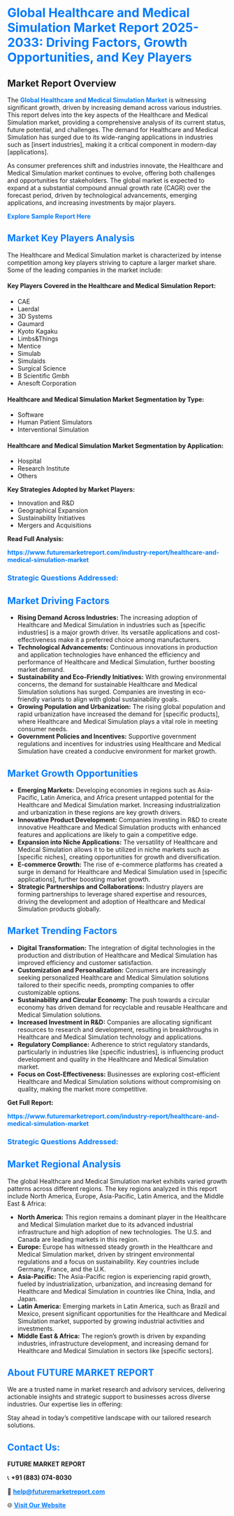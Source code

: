 <h1 style="color: #007BFF;">Global Healthcare and Medical Simulation Market Report 2025-2033: Driving Factors, Growth Opportunities, and Key Players</h1>

<section id="overview">
<h2>Market Report Overview</h2>
<p>The <a href="https://www.futuremarketreport.com/industry-report/healthcare-and-medical-simulation-market" style="color: #007BFF; text-decoration: none;"><strong>Global Healthcare and Medical Simulation Market</strong></a> is witnessing significant growth, driven by increasing demand across various industries. This report delves into the key aspects of the Healthcare and Medical Simulation market, providing a comprehensive analysis of its current status, future potential, and challenges. The demand for Healthcare and Medical Simulation has surged due to its wide-ranging applications in industries such as [insert industries], making it a critical component in modern-day [applications].</p>
<p>As consumer preferences shift and industries innovate, the Healthcare and Medical Simulation market continues to evolve, offering both challenges and opportunities for stakeholders. The global market is expected to expand at a substantial compound annual growth rate (CAGR) over the forecast period, driven by technological advancements, emerging applications, and increasing investments by major players.</p>
</section>

<section id="overview">
<p><a href="https://www.futuremarketreport.com/request-sample/reportId=101269" style="color: #007BFF; text-decoration: none;"><strong>Explore Sample Report Here</strong></a></p>
</section>

<section id="key-players">
<h2 style="color: #007BFF;">Market Key Players Analysis</h2>
<p>The Healthcare and Medical Simulation market is characterized by intense competition among key players striving to capture a larger market share. Some of the leading companies in the market include:</p>
<h4>Key Players Covered in the Healthcare and Medical Simulation Report:</h4>
<ul><li>CAE</li><li>Laerdal</li><li>3D Systems</li><li>Gaumard</li><li>Kyoto Kagaku</li><li>Limbs&amp;Things</li><li>Mentice</li><li>Simulab</li><li>Simulaids</li><li>Surgical Science</li><li>B Scientific Gmbh</li><li>Anesoft Corporation</li></ul>
<h4>Healthcare and Medical Simulation Market Segmentation by Type:</h4>
<ul><li>Software</li><li>Human Patient Simulators</li><li>Interventional Simulation</li></ul>

<h4>Healthcare and Medical Simulation Market Segmentation by Application:</h4>
<ul><li>Hospital</li><li>Research Institute</li><li>Others</li></ul>
<p><strong>Key Strategies Adopted by Market Players:</strong></p>
<ul>
<li>Innovation and R&D</li>
<li>Geographical Expansion</li>
<li>Sustainability Initiatives</li>
<li>Mergers and Acquisitions</li>
</ul>
</section>

<section>
<p><strong>Read Full Analysis: </strong></p><a href="https://www.futuremarketreport.com/industry-report/healthcare-and-medical-simulation-market" style="color: #007BFF; text-decoration: none;"><strong>https://www.futuremarketreport.com/industry-report/healthcare-and-medical-simulation-market</strong></a>
<h3 style="color: #007BFF;">Strategic Questions Addressed:</h3>
</section>

<section id="driving-factors">
<h2 style="color: #007BFF;">Market Driving Factors</h2>
<ul>
<li><strong>Rising Demand Across Industries:</strong> The increasing adoption of Healthcare and Medical Simulation in industries such as [specific industries] is a major growth driver. Its versatile applications and cost-effectiveness make it a preferred choice among manufacturers.</li>
<li><strong>Technological Advancements:</strong> Continuous innovations in production and application technologies have enhanced the efficiency and performance of Healthcare and Medical Simulation, further boosting market demand.</li>
<li><strong>Sustainability and Eco-Friendly Initiatives:</strong> With growing environmental concerns, the demand for sustainable Healthcare and Medical Simulation solutions has surged. Companies are investing in eco-friendly variants to align with global sustainability goals.</li>
<li><strong>Growing Population and Urbanization:</strong> The rising global population and rapid urbanization have increased the demand for [specific products], where Healthcare and Medical Simulation plays a vital role in meeting consumer needs.</li>
<li><strong>Government Policies and Incentives:</strong> Supportive government regulations and incentives for industries using Healthcare and Medical Simulation have created a conducive environment for market growth.</li>
</ul>
</section>

<section id="growth-opportunities">
<h2 style="color: #007BFF;">Market Growth Opportunities</h2>
<ul>
<li><strong>Emerging Markets:</strong> Developing economies in regions such as Asia-Pacific, Latin America, and Africa present untapped potential for the Healthcare and Medical Simulation market. Increasing industrialization and urbanization in these regions are key growth drivers.</li>
<li><strong>Innovative Product Development:</strong> Companies investing in R&D to create innovative Healthcare and Medical Simulation products with enhanced features and applications are likely to gain a competitive edge.</li>
<li><strong>Expansion into Niche Applications:</strong> The versatility of Healthcare and Medical Simulation allows it to be utilized in niche markets such as [specific niches], creating opportunities for growth and diversification.</li>
<li><strong>E-commerce Growth:</strong> The rise of e-commerce platforms has created a surge in demand for Healthcare and Medical Simulation used in [specific applications], further boosting market growth.</li>
<li><strong>Strategic Partnerships and Collaborations:</strong> Industry players are forming partnerships to leverage shared expertise and resources, driving the development and adoption of Healthcare and Medical Simulation products globally.</li>
</ul>
</section>

<section id="trending-factors">
<h2 style="color: #007BFF;">Market Trending Factors</h2>
<ul>
<li><strong>Digital Transformation:</strong> The integration of digital technologies in the production and distribution of Healthcare and Medical Simulation has improved efficiency and customer satisfaction.</li>
<li><strong>Customization and Personalization:</strong> Consumers are increasingly seeking personalized Healthcare and Medical Simulation solutions tailored to their specific needs, prompting companies to offer customizable options.</li>
<li><strong>Sustainability and Circular Economy:</strong> The push towards a circular economy has driven demand for recyclable and reusable Healthcare and Medical Simulation solutions.</li>
<li><strong>Increased Investment in R&D:</strong> Companies are allocating significant resources to research and development, resulting in breakthroughs in Healthcare and Medical Simulation technology and applications.</li>
<li><strong>Regulatory Compliance:</strong> Adherence to strict regulatory standards, particularly in industries like [specific industries], is influencing product development and quality in the Healthcare and Medical Simulation market.</li>
<li><strong>Focus on Cost-Effectiveness:</strong> Businesses are exploring cost-efficient Healthcare and Medical Simulation solutions without compromising on quality, making the market more competitive.</li>
</ul>
</section>

<section>
<p><strong>Get Full Report: </strong></p><a href="https://www.futuremarketreport.com/industry-report/healthcare-and-medical-simulation-market" style="color: #007BFF; text-decoration: none;"><strong>https://www.futuremarketreport.com/industry-report/healthcare-and-medical-simulation-market</strong></a>
<h3 style="color: #007BFF;">Strategic Questions Addressed:</h3>
</section>


<section id="regional-analysis">
<h2 style="color: #007BFF;">Market Regional Analysis</h2>
<p>The global Healthcare and Medical Simulation market exhibits varied growth patterns across different regions. The key regions analyzed in this report include North America, Europe, Asia-Pacific, Latin America, and the Middle East & Africa:</p>
<ul>
<li><strong>North America:</strong> This region remains a dominant player in the Healthcare and Medical Simulation market due to its advanced industrial infrastructure and high adoption of new technologies. The U.S. and Canada are leading markets in this region.</li>
<li><strong>Europe:</strong> Europe has witnessed steady growth in the Healthcare and Medical Simulation market, driven by stringent environmental regulations and a focus on sustainability. Key countries include Germany, France, and the U.K.</li>
<li><strong>Asia-Pacific:</strong> The Asia-Pacific region is experiencing rapid growth, fueled by industrialization, urbanization, and increasing demand for Healthcare and Medical Simulation in countries like China, India, and Japan.</li>
<li><strong>Latin America:</strong> Emerging markets in Latin America, such as Brazil and Mexico, present significant opportunities for the Healthcare and Medical Simulation market, supported by growing industrial activities and investments.</li>
<li><strong>Middle East & Africa:</strong> The region’s growth is driven by expanding industries, infrastructure development, and increasing demand for Healthcare and Medical Simulation in sectors like [specific sectors].</li>
</ul>
</section>

<footer>
<h2 style="color: #007BFF;">About FUTURE MARKET REPORT</h2>
<p>We are a trusted name in market research and advisory services, delivering actionable insights and strategic support to businesses across diverse industries. Our expertise lies in offering:</p>

<p>Stay ahead in today’s competitive landscape with our tailored research solutions.</p>

<h2 style="color: #007BFF;">Contact Us:</h2>
<p><strong>FUTURE MARKET REPORT</strong></p>
<p>📞 <strong>+91 (883) 074-8030</strong></p>
<p>📧 <strong><a href="mailto:help@futuremarketreport.com" style="color: #007BFF;">help@futuremarketreport.com</a></strong></p>
<p>🌐 <strong><a href="https://www.futuremarketreport.com/" style="color: #007BFF;">Visit Our Website</a></strong></p>
</footer>